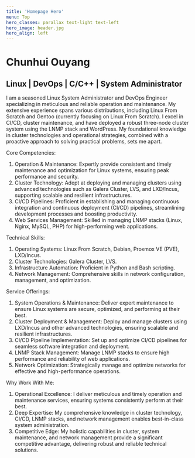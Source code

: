 ```yaml
---
title: 'Homepage Hero'
menu: Top
hero_classes: parallax text-light text-left
hero_image: header.jpg
hero_align: left
---
```


# Chunhui Ouyang
## Linux | DevOps | C/C++ | System Administrator

I am a seasoned Linux System Administrator and DevOps Engineer specializing in meticulous and reliable operation and maintenance. My extensive experience spans various distributions, including Linux From Scratch and Gentoo (currently focusing on Linux From Scratch). I excel in CI/CD, cluster maintenance, and have deployed a robust three-node cluster system using the LNMP stack and WordPress. My foundational knowledge in cluster technologies and operational strategies, combined with a proactive approach to solving practical problems, sets me apart.

Core Competencies:
1. Operation & Maintenance: Expertly provide consistent and timely maintenance and optimization for Linux systems, ensuring peak performance and security.
2. Cluster Technology: Adept at deploying and managing clusters using advanced technologies such as Galera Cluster, LVS, and LXD/Incus, supporting scalable and resilient infrastructures.
3. CI/CD Pipelines: Proficient in establishing and managing continuous integration and continuous deployment (CI/CD) pipelines, streamlining development processes and boosting productivity.
4. Web Services Management: Skilled in managing LNMP stacks (Linux, Nginx, MySQL, PHP) for high-performing web applications.

Technical Skills:
1. Operating Systems: Linux From Scratch, Debian, Proxmox VE (PVE), LXD/Incus.
2. Cluster Technologies: Galera Cluster, LVS.
3. Infrastructure Automation: Proficient in Python and Bash scripting.
4. Network Management: Comprehensive skills in network configuration, management, and optimization.

Service Offerings:
1. System Operations & Maintenance: Deliver expert maintenance to ensure Linux systems are secure, optimized, and performing at their best.
2. Cluster Deployment & Management: Deploy and manage clusters using LXD/Incus and other advanced technologies, ensuring scalable and resilient infrastructures.
3. CI/CD Pipeline Implementation: Set up and optimize CI/CD pipelines for seamless software integration and deployment.
4. LNMP Stack Management: Manage LNMP stacks to ensure high performance and reliability of web applications.
5. Network Optimization: Strategically manage and optimize networks for effective and high-performance operations.

Why Work With Me:
1. Operational Excellence: I deliver meticulous and timely operation and maintenance services, ensuring systems consistently perform at their best.
2. Deep Expertise: My comprehensive knowledge in cluster technology, CI/CD, LNMP stacks, and network management enables best-in-class system administration.
3. Competitive Edge: My holistic capabilities in cluster, system maintenance, and network management provide a significant competitive advantage, delivering robust and reliable technical solutions.







